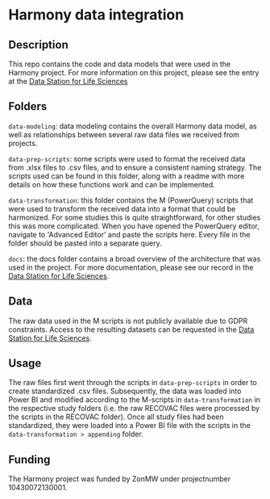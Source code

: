 
# Harmony data integration

## Description
This repo contains the code and data models that were used in the Harmony project.
For more information on this project, please see the entry at the [Data Station for Life Sciences](https://doi.org/10.17026/LS/8HWQUW)

## Folders
```data-modeling```: data modeling contains the overall Harmony data model, as well as relationships between several raw data files we received from projects.

```data-prep-scripts```: some scripts were used to format the received data from .xlsx files to .csv files, and to ensure a consistent naming strategy. The scripts used can be found in this folder, along with a readme with more details on how these functions work and can be implemented.

```data-transformation```: this folder contains the M (PowerQuery) scripts that were used to transform the received data into a format that could be harmonized. For some studies this is quite straightforward, for other studies this was more complicated. When you have opened the PowerQuery editor, navigate to 'Advanced Editor' and paste the scripts here. Every file in the folder should be pasted into a separate query.

```docs```: the docs folder contains a broad overview of the architecture that was used in the project. For more documentation, please see our record in the [Data Station for Life Sciences](https://doi.org/10.17026/LS/8HWQUW).

## Data
The raw data used in the M scripts is not publicly available due to GDPR constraints. Access to the resulting datasets can be requested in the [Data Station for Life Sciences](https://doi.org/10.17026/LS/8HWQUW).

## Usage
The raw files first went through the scripts in ```data-prep-scripts``` in order to create standardized .csv files. Subsequently, the data was loaded into Power BI and modified according to the M-scripts in ```data-transformation``` in the respective study folders (i.e. the raw RECOVAC files were processed by the scripts in the RECOVAC folder). Once all study files had been standardized, they were loaded into a Power BI file with the scripts in the ```data-transformation > appending``` folder. 

## Funding
The Harmony project was funded by ZonMW under projectnumber 10430072130001.






